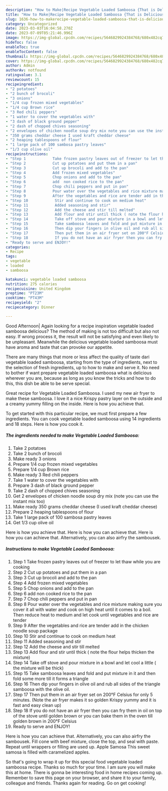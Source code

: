 ```yaml
---
description: "How to Make|Recipe Vegetable Loaded Samboosa {That is Delicious"
title: "How to Make|Recipe Vegetable Loaded Samboosa {That is Delicious"
slug: 1636-how-to-makerecipe-vegetable-loaded-samboosa-that-is-delicious
category: Uncategorized
date: 2023-03-03T16:04:58.270Z
date: 2023-07-09T05:21:46.996Z
image: https://img-global.cpcdn.com/recipes/5646829924384768/680x482cq70/vegetable-loaded-samboosa-recipe-main-photo.jpg
hideToc: false
enableToc: true
enableTocContent: false
thumbnail: https://img-global.cpcdn.com/recipes/5646829924384768/680x482cq70/vegetable-loaded-samboosa-recipe-main-photo.jpg
cover: https://img-global.cpcdn.com/recipes/5646829924384768/680x482cq70/vegetable-loaded-samboosa-recipe-main-photo.jpg
author: Admin
authorAv: notfound
ratingvalue: 3.1
reviewcount: 15
recipeingredient:
- "2 potatoes"
- "2 bunch of brocoli"
- "3 onions"
- "1/4 cup frozen mixed vegetables"
- "1/4 cup Brown rice"
- "3 Red chili peppers"
- "1 water to cover the vegetables with"
- "3 dash of black ground pepper"
- "2 dash of chopped chives seasoning"
- "2 envelopes of chicken noodle soup dry mix note you can use the instant mix too"
- "350 grams cheddar cheese I used kraft cheddar cheese"
- "2 heaping tablespoons of flour"
- "1 large pack of 100 sambosa pastry leaves"
- "1/3 cup olive oil"
recipeinstructions:
- "Step 1            Take frozen pastry leaves out of freezer to let thaw while you are cooking"
- "Step 2            Cut up potatoes and put them in a pan"
- "Step 3            Cut up brocoli and add to the pan"
- "Step 4            Add frozen mixed vegetables"
- "Step 5            Chop onions and add to the pan"
- "Step 6            add  non cooked rice to the pan"
- "Step 7            Chop chili peppers and put in pan"
- "Step 8            Pour water over the vegetables and rice mixture making sure you cover it all with water and cook on high heat until it comes to a boil.  Then reduce heat to medium and let cook until vegetables and rice are tender"
- "Step 9            After the vegetables and rice are tender add in the chicken noodle soup package"
- "Step 10            Stir and continue to cook on medium heat"
- "Step 11            Added seasoning and stir"
- "Step 12            Add the cheese and stir till melted"
- "Step 13            Add flour and stir until thick ( note the flour helps thicken the mixture)"
- "Step 14            Take off stove and pour mixture in a bowl and let cool a little ( the mixture will be thick)"
- "Step 15            Take samboosa leaves and fold and put mixture in it and then fold some more till it forms a triangle"
- "Step 16            Then dip your fingers in olive oil and rub all sides of the triangle samboosa with the olive oil."
- "Step 17            Then put them in an air fryer set on 200°F Celsius for only 5 minutes. (Note the air fryer makes it so golden Krispy yummy and it is fast and easy clean up)"
- "Step 18            If you do not have an air fryer then you can fry them in oil on top of the stove until golden brown or you can bake them in the oven till golden brown in 200°F Celsius"
- "Ready to serve and ENJOY!"
categories:
- Recipe
tags:
- vegetable
- loaded
- samboosa

katakunci: vegetable loaded samboosa 
nutrition: 275 calories
recipecuisine: United Kingdom
preptime: "PT23M"
cooktime: "PT43M"
recipeyield: "2"
recipecategory: Dinner

---
```



Good Afternoon| Again looking for a recipe inspiration vegetable loaded samboosa delicious? The method of making is not too difficult but also not easy. If wrong process it, the result will not be satisfying and even likely to be unpleasant. Meanwhile the delicious vegetable loaded samboosa must have aroma and taste that can provoke our appetite.






There are many things that more or less affect the quality of taste dari vegetable loaded samboosa, starting from the type of ingredients, next to the selection of fresh ingredients, up to how to make and serve it. No need to bother if want prepare vegetable loaded samboosa what is delicious wherever you are, because as long as you know the tricks and how to do this, this dish be able to be serve special.


Great recipe for Vegetable Loaded Samboosa. I used my new air fryer to make these samboosa. I love it a nice Krispy pastry layer on the outside and a creamy yummy filling on the inside. Here is how you achieve that.


To get started with this particular recipe, we must first prepare a few ingredients. You can cook vegetable loaded samboosa using 14 ingredients and 18 steps. Here is how you cook it.

<!--inarticleads1-->

##### The ingredients needed to make Vegetable Loaded Samboosa:

1. Take 2 potatoes
1. Take 2 bunch of brocoli
1. Make ready 3 onions
1. Prepare 1/4 cup frozen mixed vegetables
1. Prepare 1/4 cup Brown rice
1. Make ready 3 Red chili peppers
1. Take 1 water to cover the vegetables with
1. Prepare 3 dash of black ground pepper
1. Take 2 dash of chopped chives seasoning
1. Get 2 envelopes of chicken noodle soup dry mix (note you can use the instant mix too)
1. Make ready 350 grams cheddar cheese (I used kraft cheddar cheese)
1. Prepare 2 heaping tablespoons of flour
1. Take 1 large pack of 100 sambosa pastry leaves
1. Get 1/3 cup olive oil


Here is how you achieve that. Here is how you can achieve that. Here is how you can achieve that. Alternatively, you can also airfry the sambousek. 

<!--inarticleads2-->

##### Instructions to make Vegetable Loaded Samboosa:

1. Step 1            Take frozen pastry leaves out of freezer to let thaw while you are cooking
1. Step 2            Cut up potatoes and put them in a pan
1. Step 3            Cut up brocoli and add to the pan
1. Step 4            Add frozen mixed vegetables
1. Step 5            Chop onions and add to the pan
1. Step 6            add  non cooked rice to the pan
1. Step 7            Chop chili peppers and put in pan
1. Step 8            Pour water over the vegetables and rice mixture making sure you cover it all with water and cook on high heat until it comes to a boil.  Then reduce heat to medium and let cook until vegetables and rice are tender
1. Step 9            After the vegetables and rice are tender add in the chicken noodle soup package
1. Step 10            Stir and continue to cook on medium heat
1. Step 11            Added seasoning and stir
1. Step 12            Add the cheese and stir till melted
1. Step 13            Add flour and stir until thick ( note the flour helps thicken the mixture)
1. Step 14            Take off stove and pour mixture in a bowl and let cool a little ( the mixture will be thick)
1. Step 15            Take samboosa leaves and fold and put mixture in it and then fold some more till it forms a triangle
1. Step 16            Then dip your fingers in olive oil and rub all sides of the triangle samboosa with the olive oil.
1. Step 17            Then put them in an air fryer set on 200°F Celsius for only 5 minutes. (Note the air fryer makes it so golden Krispy yummy and it is fast and easy clean up)
1. Step 18            If you do not have an air fryer then you can fry them in oil on top of the stove until golden brown or you can bake them in the oven till golden brown in 200°F Celsius
1. Ready to serve and ENJOY!

Here is how you can achieve that. Alternatively, you can also airfry the sambousek. Fill cone with beef mixture, close the top, and seal with paste. Repeat until wrappers or filling are used up. Apple Samosa This sweet samosa is filled with caramelized apples. 

So that's going to wrap it up for this special food vegetable loaded samboosa recipe. Thanks so much for your time. I am sure you will make this at home. There is gonna be interesting food in home recipes coming up. Remember to save this page on your browser, and share it to your family, colleague and friends. Thanks again for reading. Go on get cooking!
